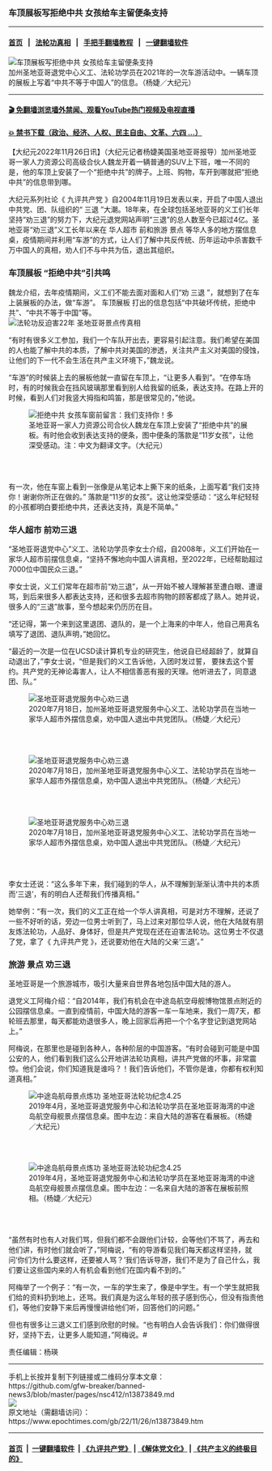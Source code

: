 ### 车顶展板写拒绝中共 女孩给车主留便条支持
------------------------

#### [首页](https://github.com/gfw-breaker/banned-news3/blob/master/README.md) &nbsp;&nbsp;|&nbsp;&nbsp; [法轮功真相](https://github.com/begood0513/basic/blob/master/README.md)  &nbsp;&nbsp;|&nbsp;&nbsp; [手把手翻墙教程](https://github.com/gfw-breaker/guides/wiki)  &nbsp;&nbsp;|&nbsp;&nbsp; [一键翻墙软件](https://github.com/gfw-breaker/nogfw/blob/master/README.md)  



<div><img alt="车顶展板写拒绝中共 女孩给车主留便条支持" class="attachment-djy_600_400 size-djy_600_400 wp-post-image" src="https://i.epochtimes.com/assets/uploads/2022/11/id13873870-2211261952302371-600x400.jpg"/>
<div class="caption">
 加州圣地亚哥退党中心义工、法轮功学员在2021年的一次车游活动中。一辆车顶的展板上写着“中共不等于中国人”的信息。（杨婕／大纪元）
</div></div><hr/>

#### [ 🎬  免翻墙浏览墙外禁闻、观看YouTube热门视频及电视直播](https://github.com/gfw-breaker/HelloWorld)

#### [ 💥  禁书下载（政治、经济、人权、民主自由、文革、六四 ...）](https://github.com/gfw-breaker/books/blob/master/README.md)

<div><p>
 【大纪元2022年11月26日讯】（大纪元记者杨婕美国圣地亚哥报导）加州圣地亚哥一家人力资源公司高级合伙人魏龙开着一辆普通的SUV上下班，唯一不同的是，他的车顶上安装了一个“拒绝中共”的牌子。上班、购物，车开到哪就把“拒绝中共”的信息带到哪。
</p>
<p>
 大纪元系列社论《
 <ok href="https://www.epochtimes.com/gb/tag/%E4%B9%9D%E8%AF%84%E5%85%B1%E4%BA%A7%E5%85%9A.html">
  九评共产党
 </ok>
 》自2004年11月19日发表以来，开启了中国人退出中共党、团、队组织的“
 <ok href="https://www.epochtimes.com/gb/tag/%E4%B8%89%E9%80%80.html">
  三退
 </ok>
 ”大潮。18年来，在全球包括圣地亚哥的义工们长年坚持“劝三退”的努力下，大纪元退党网站声明“三退”的总人数至今已超过4亿。圣地亚哥“劝三退”义工长年以来在
 <ok href="https://www.epochtimes.com/gb/tag/%E5%8D%8E%E4%BA%BA%E8%B6%85%E5%B8%82.html">
  华人超市
 </ok>
 前和旅游
 <ok href="https://www.epochtimes.com/gb/tag/%E6%99%AF%E7%82%B9.html">
  景点
 </ok>
 等华人多的地方摆信息桌，疫情期间并利用“车游”的方式，让人们了解中共反传统、历年运动中杀害数千万中国人的真相，劝人们不与中共为伍，退出其组织。
</p>
<h3>
 <ok href="https://www.epochtimes.com/gb/tag/%E8%BD%A6%E9%A1%B6%E5%B1%95%E6%9D%BF.html">
  车顶展板
 </ok>
 “拒绝中共”引共鸣
</h3>
<p>
 魏龙介绍，去年疫情期间，义工们不能去面对面和人们“劝
 <ok href="https://www.epochtimes.com/gb/tag/%E4%B8%89%E9%80%80.html">
  三退
 </ok>
 ”，就想到了在车上装展板的办法，做“车游”。
 <ok href="https://www.epochtimes.com/gb/tag/%E8%BD%A6%E9%A1%B6%E5%B1%95%E6%9D%BF.html">
  车顶展板
 </ok>
 打出的信息包括“中共破坏传统，拒绝中共”、“中共不等于中国”等。
 <br/>
 <ok href="https://i.epochtimes.com/assets/uploads/2022/11/id13873872-2107182056562371.jpg">
  <img alt="法轮功反迫害22年 圣地亚哥景点传真相" class="wp-image-13873872 aligncenter" src="https://i.epochtimes.com/assets/uploads/2022/11/id13873872-2107182056562371-600x402.jpg" title='"圣地亚哥三退义工们在疫情期间利用“车游”的形式传真相。车顶上的展板写着：拒绝中共。（杨婕／大纪元）'/>
 </ok>
</p>
<p>
 “有时有很多义工参加，我们一个车队开出去，更容易引起注意。我们希望在美国的人也能了解中共的本质，了解中共对美国的渗透，关注共产主义对美国的侵蚀，让他们的下一代不会生活在共产主义环境下，”魏龙说。
</p>
<p>
 “车游”的时候装上去的展板他就一直留在车顶上，“让更多人看到”。“在停车场时，有的时候我会在挡风玻璃那里看到别人给我留的纸条，表达支持。在路上开的时候，看到人们对我竖大拇指和鸣笛，那是很常见的，”他说。
</p>
<figure aria-describedby="caption-attachment-13873871" class="wp-caption aligncenter" id="attachment_13873871" style="width: 450px">
 <ok href="https://i.epochtimes.com/assets/uploads/2022/11/id13873871-2211261952332371.jpg" target="_blank">
  <img alt="拒绝中共 女孩车窗前留言：我们支持你！多" class="wp-image-13873871" src="https://i.epochtimes.com/assets/uploads/2022/11/id13873871-2211261952332371-600x400.jpg" title="拒绝中共 女孩车窗前留言：我们支持你！多"/>
 </ok>
 <br/><figcaption class="wp-caption-text" id="caption-attachment-13873871">
  圣地亚哥一家人力资源公司合伙人魏龙在车顶上安装了“拒绝中共”的展板。有时他会收到表达支持的便条，图中便条的落款是“11岁女孩”，让他深受感动。注：中文为翻译文字。（大纪元）
 </figcaption><br/>
</figure><br/>
<p>
 有一次，他在车窗上看到一张像是从笔记本上撕下来的纸条，上面写着“我们支持你！谢谢你所正在做的。” 落款是“11岁的女孩”。这让他深受感动：“这么年纪轻轻的小孩都明白要拒绝中共，还表达支持，真是不简单。”
</p>
<h3>
 <ok href="https://www.epochtimes.com/gb/tag/%E5%8D%8E%E4%BA%BA%E8%B6%85%E5%B8%82.html">
  华人超市
 </ok>
 前劝三退
</h3>
<p>
 “圣地亚哥退党中心”义工、法轮功学员李女士介绍，自2008年，义工们开始在一家华人超市前摆信息桌，“坚持不懈地向中国人讲真相，至2022年，已经帮助超过7000位中国民众三退。”
</p>
<p>
 李女士说，义工们常年在超市前“劝三退”，从一开始不被人理解甚至遭白眼、遭谩骂，到后来很多人都表达支持，还和很多去超市购物的顾客都成了熟人。她并说，很多人的“三退”故事，至今想起来仍历历在目。
</p>
<p>
 “还记得，第一个来到这里退团、退队的，是一个上海来的中年人，他自己用真名填写了退团、退队声明，”她回忆。
</p>
<p>
 “最近的一次是一位在UCSD读计算机专业的研究生，他说自已经超龄了，就算自动退出了，”李女士说，“但是我们的义工告诉他，入团时发过誓， 要抹去这个誓约。共产党的无神论毒害人，让人不相信善恶有报的天理。他听进去了，同意退团、队。”
</p>
<figure aria-describedby="caption-attachment-13873953" class="wp-caption aligncenter" id="attachment_13873953" style="width: 450px">
 <ok href="https://i.epochtimes.com/assets/uploads/2022/11/id13873953-2211262340332371.jpg" target="_blank">
  <img alt="圣地亚哥退党服务中心劝三退" class="wp-image-13873953" src="https://i.epochtimes.com/assets/uploads/2022/11/id13873953-2211262340332371-600x400.jpg" title="圣地亚哥退党服务中心劝三退"/>
 </ok>
 <br/><figcaption class="wp-caption-text" id="caption-attachment-13873953">
  2020年7月18日，加州圣地亚哥退党服务中心义工、法轮功学员在当地一家华人超市外摆信息桌，劝中国人退出中共党团队。（杨婕／大纪元）
 </figcaption><br/>
</figure><br/>
<figure aria-describedby="caption-attachment-13873992" class="wp-caption aligncenter" id="attachment_13873992" style="width: 450px">
 <ok href="https://i.epochtimes.com/assets/uploads/2022/11/id13873992-2211270049572371.jpg" target="_blank">
  <img alt="圣地亚哥退党服务中心劝三退" class="wp-image-13873992" src="https://i.epochtimes.com/assets/uploads/2022/11/id13873992-2211270049572371-600x400.jpg" title="圣地亚哥退党服务中心劝三退"/>
 </ok>
 <br/><figcaption class="wp-caption-text" id="caption-attachment-13873992">
  2020年7月18日，加州圣地亚哥退党服务中心义工、法轮功学员在当地一家华人超市外摆信息桌，劝中国人退出中共党团队。（杨婕／大纪元）
 </figcaption><br/>
</figure><br/>
<figure aria-describedby="caption-attachment-13873993" class="wp-caption aligncenter" id="attachment_13873993" style="width: 450px">
 <ok href="https://i.epochtimes.com/assets/uploads/2022/11/id13873993-2211270049542371.jpg" target="_blank">
  <img alt="圣地亚哥退党服务中心劝三退" class="wp-image-13873993" src="https://i.epochtimes.com/assets/uploads/2022/11/id13873993-2211270049542371-600x400.jpg" title="圣地亚哥退党服务中心劝三退"/>
 </ok>
 <br/><figcaption class="wp-caption-text" id="caption-attachment-13873993">
  2020年7月18日，加州圣地亚哥退党服务中心义工、法轮功学员在当地一家华人超市外摆信息桌，劝中国人退出中共党团队。（杨婕／大纪元）
 </figcaption><br/>
</figure><br/>
<p>
 李女士还说：“这么多年下来，我们碰到的华人，从不理解到渐渐认清中共的本质而‘三退’，有的明白人还帮我们传播真相。”
</p>
<p>
 她举例：“有一次，我们的义工正在给一个华人讲真相，可是对方不理解，还说了一些不好听的话，旁边一位男士听到了，马上过来对那位华人说，他在大陆就有朋友炼法轮功，人品好、身体好，但是共产党现在还在迫害法轮功。这位男士不仅退了党，拿了《
 <ok href="https://www.epochtimes.com/gb/tag/%E4%B9%9D%E8%AF%84%E5%85%B1%E4%BA%A7%E5%85%9A.html">
  九评共产党
 </ok>
 》，还说要劝他在大陆的父亲‘三退’。”
</p>
<h3>
 旅游
 <ok href="https://www.epochtimes.com/gb/tag/%E6%99%AF%E7%82%B9.html">
  景点
 </ok>
 劝三退
</h3>
<p>
 圣地亚哥是一个旅游城市，吸引大量来自世界各地包括中国大陆的游人。
</p>
<p>
 退党义工阿梅介绍：“自2014年，我们有机会在中途岛航空母舰博物馆景点附近的公园摆信息桌。一直到疫情前，中国大陆的游客一车一车地来，我们一周7天，都轮班去那里，每天都能劝退很多人，晚上回家后再把一个个名字登记到退党网站上。”
</p>
<p>
 阿梅说，在那里也是碰到各种人，各种阶层的中国游客。“有时会碰到可能是中国公安的人，他们看到我们这么公开地讲法轮功真相，讲共产党做的坏事，非常震惊。他们会说，你们知道我是谁吗？！我们告诉他们，不管你是谁，你都有权利知道真相。”
</p>
<figure aria-describedby="caption-attachment-13873997" class="wp-caption aligncenter" id="attachment_13873997" style="width: 449px">
 <ok href="https://i.epochtimes.com/assets/uploads/2022/11/id13873997-1904250922272371.jpg" target="_blank">
  <img alt="中途岛航母景点炼功 圣地亚哥法轮功纪念4.25" class="wp-image-13873997" src="https://i.epochtimes.com/assets/uploads/2022/11/id13873997-1904250922272371-600x414.jpg" title="中途岛航母景点炼功 圣地亚哥法轮功纪念4.25"/>
 </ok>
 <br/><figcaption class="wp-caption-text" id="caption-attachment-13873997">
  2019年4月，圣地亚哥退党服务中心和法轮功学员在圣地亚哥海湾的中途岛航空母舰景点摆信息桌。图中左边：来自大陆的游客在看展板。（杨婕／大纪元）
 </figcaption><br/>
</figure><br/>
<figure aria-describedby="caption-attachment-13873995" class="wp-caption aligncenter" id="attachment_13873995" style="width: 451px">
 <ok href="https://i.epochtimes.com/assets/uploads/2022/11/id13873995-1904250922382371.jpg" target="_blank">
  <img alt="中途岛航母景点炼功 圣地亚哥法轮功纪念4.25" class="wp-image-13873995" src="https://i.epochtimes.com/assets/uploads/2022/11/id13873995-1904250922382371-600x399.jpg" title="中途岛航母景点炼功 圣地亚哥法轮功纪念4.25"/>
 </ok>
 <br/><figcaption class="wp-caption-text" id="caption-attachment-13873995">
  2019年4月，圣地亚哥退党服务中心和法轮功学员在圣地亚哥海湾的中途岛航空母舰景点摆信息桌。图中左边：一名来自大陆的游客在展板前照相。（杨婕／大纪元）
 </figcaption><br/>
</figure><br/>
<p>
 “虽然有时也有人对我们骂，但我们都不会跟他们计较，会等他们不骂了，再去和他们讲，有时他们就会听了，”阿梅说，“有的导游看见我们每天都这样坚持，就问‘你们为什么要这样，还要被人骂？’我们告诉导游，我们不是为了自己什么，我们要让这些国内来的人有机会看到他们在国内看不到的。”
</p>
<p>
 阿梅举了一个例子：“有一次，一车的学生来了，像是中学生。有一个学生就把我们给的资料扔到地上，还骂。我们真是为这么年轻的孩子感到伤心，但没有指责他们，等他们安静下来后再慢慢讲给他们听，回答他们的问题。”
</p>
<p>
 但也有很多让三退义工们感到欣慰的时候。“也有明白人会告诉我们：你们做得很好，坚持下去，让更多人能知道，”阿梅说。#
</p>
<p>
 责任编辑：杨瑛
</p>
</div>
<hr/>
手机上长按并复制下列链接或二维码分享本文章：<br/>
https://github.com/gfw-breaker/banned-news3/blob/master/pages/nsc412/n13873849.md <br/>
<a href='https://github.com/gfw-breaker/banned-news3/blob/master/pages/nsc412/n13873849.md'><img src='https://github.com/gfw-breaker/banned-news3/blob/master/pages/nsc412/n13873849.md.png'/></a> <br/>
原文地址（需翻墙访问）：https://www.epochtimes.com/gb/22/11/26/n13873849.htm


------------------------
#### [首页](https://github.com/gfw-breaker/banned-news3/blob/master/README.md) &nbsp;|&nbsp; [一键翻墙软件](https://github.com/gfw-breaker/nogfw/blob/master/README.md) &nbsp;| [《九评共产党》](https://github.com/gfw-breaker/9ping.md/blob/master/README.md#九评之一评共产党是什么) | [《解体党文化》](https://github.com/gfw-breaker/jtdwh.md/blob/master/README.md) | [《共产主义的终极目的》](https://github.com/gfw-breaker/gczydzjmd.md/blob/master/README.md)


<img src='http://gfw-breaker.win/banned-news3/pages/nsc412/n13873849.md' width='0px' height='0px'/>